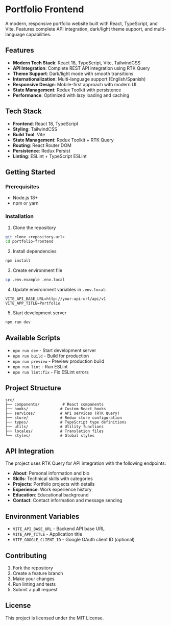 # Portfolio Frontend

A modern, responsive portfolio website built with React, TypeScript, and Vite. Features complete API integration, dark/light theme support, and multi-language capabilities.

## Features

- **Modern Tech Stack**: React 18, TypeScript, Vite, TailwindCSS
- **API Integration**: Complete REST API integration using RTK Query
- **Theme Support**: Dark/light mode with smooth transitions
- **Internationalization**: Multi-language support (English/Spanish)
- **Responsive Design**: Mobile-first approach with modern UI
- **State Management**: Redux Toolkit with persistence
- **Performance**: Optimized with lazy loading and caching

## Tech Stack

- **Frontend**: React 18, TypeScript
- **Styling**: TailwindCSS
- **Build Tool**: Vite
- **State Management**: Redux Toolkit + RTK Query
- **Routing**: React Router DOM
- **Persistence**: Redux Persist
- **Linting**: ESLint + TypeScript ESLint

## Getting Started

### Prerequisites

- Node.js 18+ 
- npm or yarn

### Installation

1. Clone the repository
```bash
git clone <repository-url>
cd portfolio-frontend
```

2. Install dependencies
```bash
npm install
```

3. Create environment file
```bash
cp .env.example .env.local
```

4. Update environment variables in `.env.local`:
```env
VITE_API_BASE_URL=http://your-api-url/api/v1
VITE_APP_TITLE=Portfolio
```

5. Start development server
```bash
npm run dev
```

## Available Scripts

- `npm run dev` - Start development server
- `npm run build` - Build for production
- `npm run preview` - Preview production build
- `npm run lint` - Run ESLint
- `npm run lint:fix` - Fix ESLint errors

## Project Structure

```
src/
├── components/          # React components
├── hooks/              # Custom React hooks
├── services/           # API services (RTK Query)
├── store/              # Redux store configuration
├── types/              # TypeScript type definitions
├── utils/              # Utility functions
├── locales/            # Translation files
└── styles/             # Global styles
```

## API Integration

The project uses RTK Query for API integration with the following endpoints:

- **About**: Personal information and bio
- **Skills**: Technical skills with categories
- **Projects**: Portfolio projects with details
- **Experience**: Work experience history
- **Education**: Educational background
- **Contact**: Contact information and message sending

## Environment Variables

- `VITE_API_BASE_URL` - Backend API base URL
- `VITE_APP_TITLE` - Application title
- `VITE_GOOGLE_CLIENT_ID` - Google OAuth client ID (optional)

## Contributing

1. Fork the repository
2. Create a feature branch
3. Make your changes
4. Run linting and tests
5. Submit a pull request

## License

This project is licensed under the MIT License.

